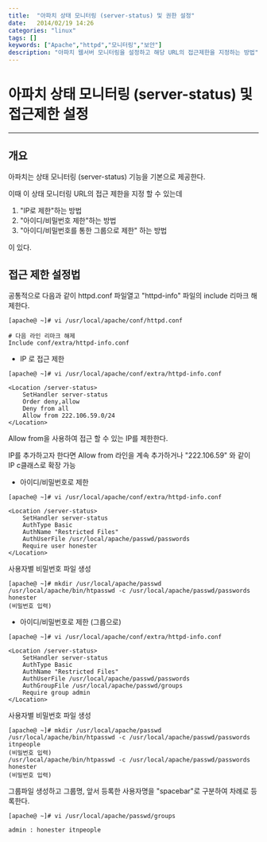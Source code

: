 ```yaml
---
title:  "아파치 상태 모니터링 (server-status) 및 권한 설정"
date:   2014/02/19 14:26
categories: "linux"
tags: []
keywords: ["Apache","httpd","모니터링","보안"]
description: "아파치 웹서버 모니터링을 설정하고 해당 URL의 접근제한을 지정하는 방법"
---
```


# 아파치 상태 모니터링 (server-status) 및 접근제한 설정
---

## 개요
아파치는 상태 모니터링 (server-status) 기능을 기본으로 제공한다.

이때 이 상태 모니터링 URL의 접근 제한을 지정 할 수 있는데

1. "IP로 제한"하는 방법
1. "아이디/비밀번호 제한"하는 방법
1. "아이디/비밀번호를 통한 그룹으로 제한" 하는 방법

이 있다.

## 접근 제한 설정법

공통적으로 다음과 같이 httpd.conf 파일열고 "httpd-info" 파일의 include 리마크 해제한다.

```
[apache@ ~]# vi /usr/local/apache/conf/httpd.conf
```

```
# 다음 라인 리마크 해제
Include conf/extra/httpd-info.conf	
```

- IP 로 접근 제한

```
[apache@ ~]# vi /usr/local/apache/conf/extra/httpd-info.conf	
```

```
<Location /server-status>
	SetHandler server-status
	Order deny,allow
	Deny from all
	Allow from 222.106.59.0/24
</Location>	
```

  Allow from을 사용하여 접근 할 수 있는 IP를 제한한다.

  IP를 추가하고자 한다면 Allow from 라인을 계속 추가하거나 "222.106.59" 와 같이 IP c클래스로 확장 가능

- 아이디/비밀번호로 제한

```
[apache@ ~]# vi /usr/local/apache/conf/extra/httpd-info.conf
```

```
<Location /server-status>
	SetHandler server-status
	AuthType Basic
	AuthName "Restricted Files"
	AuthUserFile /usr/local/apache/passwd/passwords
	Require user honester
</Location>	
```

사용자별 비밀번호	파일 생성

```
[apache@ ~]# mkdir /usr/local/apache/passwd
/usr/local/apache/bin/htpasswd -c /usr/local/apache/passwd/passwords honester
(비밀번호 입력)	
```

- 아이디/비밀번호로 제한 (그룹으로)

```
[apache@ ~]# vi /usr/local/apache/conf/extra/httpd-info.conf	
```

```
<Location /server-status>
	SetHandler server-status
	AuthType Basic
	AuthName "Restricted Files"
	AuthUserFile /usr/local/apache/passwd/passwords
	AuthGroupFile /usr/local/apache/passwd/groups
	Require group admin
</Location>
```

사용자별 비밀번호	파일 생성

```
[apache@ ~]# mkdir /usr/local/apache/passwd
/usr/local/apache/bin/htpasswd -c /usr/local/apache/passwd/passwords itnpeople
(비밀번호 입력)
/usr/local/apache/bin/htpasswd -c /usr/local/apache/passwd/passwords honester
(비밀번호 입력)	
```

그룹파일 생성하고 그룹명, 앞서 등록한 사용자명을 "spacebar"로 구분하여 차례로 등록한다.

```
[apache@ ~]# vi /usr/local/apache/passwd/groups	
```

```
admin : honester itnpeople	
```
